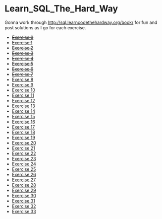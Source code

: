 Learn_SQL_The_Hard_Way
======================

Gonna work through http://sql.learncodethehardway.org/book/ for fun and post solutions as I go for each exercise.


- ~~[Exercise 0](http://sql.learncodethehardway.org/book/ex0.html)~~
- ~~[Exercise 1](http://sql.learncodethehardway.org/book/ex1.html)~~
- ~~[Exercise 2](http://sql.learncodethehardway.org/book/ex2.html)~~
- ~~[Exercise 3](http://sql.learncodethehardway.org/book/ex3.html)~~
- ~~[Exercise 4](http://sql.learncodethehardway.org/book/ex4.html)~~
- ~~[Exercise 5](http://sql.learncodethehardway.org/book/ex5.html)~~
- ~~[Exercise 6](http://sql.learncodethehardway.org/book/ex6.html)~~
- ~~[Exercise 7](http://sql.learncodethehardway.org/book/ex7.html)~~
- [Exercise 8](http://sql.learncodethehardway.org/book/ex8.html)
- [Exercise 9](http://sql.learncodethehardway.org/book/ex9.html)
- [Exercise 10](http://sql.learncodethehardway.org/book/ex10.html)
- [Exercise 11](http://sql.learncodethehardway.org/book/ex11.html)
- [Exercise 12](http://sql.learncodethehardway.org/book/ex12.html)
- [Exercise 13](http://sql.learncodethehardway.org/book/ex13.html)
- [Exercise 14](http://sql.learncodethehardway.org/book/ex14.html)
- [Exercise 15](http://sql.learncodethehardway.org/book/ex15.html)
- [Exercise 16](http://sql.learncodethehardway.org/book/ex16.html)
- [Exercise 17](http://sql.learncodethehardway.org/book/ex17.html)
- [Exercise 18](http://sql.learncodethehardway.org/book/ex18.html)
- [Exercise 19](http://sql.learncodethehardway.org/book/ex19.html)
- [Exercise 20](http://sql.learncodethehardway.org/book/ex20.html)
- [Exercise 21](http://sql.learncodethehardway.org/book/ex21.html)
- [Exercise 22](http://sql.learncodethehardway.org/book/ex22.html)
- [Exercise 23](http://sql.learncodethehardway.org/book/ex23.html)
- [Exercise 24](http://sql.learncodethehardway.org/book/ex24.html)
- [Exercise 25](http://sql.learncodethehardway.org/book/ex25.html)
- [Exercise 26](http://sql.learncodethehardway.org/book/ex26.html)
- [Exercise 27](http://sql.learncodethehardway.org/book/ex27.html)
- [Exercise 28](http://sql.learncodethehardway.org/book/ex28.html)
- [Exercise 29](http://sql.learncodethehardway.org/book/ex29.html)
- [Exercise 30](http://sql.learncodethehardway.org/book/ex30.html)
- [Exercise 31](http://sql.learncodethehardway.org/book/ex31.html)
- [Exercise 32](http://sql.learncodethehardway.org/book/ex32.html)
- [Exercise 33](http://sql.learncodethehardway.org/book/ex33.html)
